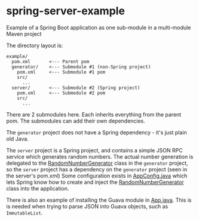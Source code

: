 # spring-server-example
Example of a Spring Boot application as one sub-module in a multi-module Maven project

The directory layout is:
```
example/
  pom.xml       <--- Parent pom
  generator/    <--- Submodule #1 (non-Spring project)
    pom.xml     <--- Submodule #1 pom
    src/
      ...
  server/       <--- Submodule #2 (Spring project)
    pom.xml     <--- Submodule #2 pom
    src/
      ...
```

There are 2 submodules here. Each inherits everything from the parent pom. The submodules can add
their own dependencies.

The `generator` project does not have a Spring dependency - it's just plain old Java.

The `server` project is a Spring project, and contains a simple JSON RPC service which generates
random numbers. The actual number generation is delegated to the
[RandomNumberGenerator](example/generator/src/main/java/edu/brandeis/cosi103a/springexample/generator/RandomNumberGenerator.java)
class in the `generator` project, so the `server` project has a dependency on the `generator` project
(seen in the server's pom.xml)
Some configuration exists in
[AppConfig.java](example/server/src/main/java/edu/brandeis/cosi103a/springexample/server/AppConfig.java)
which lets Spring know how to create and inject the
[RandomNumberGenerator](example/generator/src/main/java/edu/brandeis/cosi103a/springexample/generator/RandomNumberGenerator.java)
class into the application.

There is also an example of installing the Guava module in
[App.java](example/server/src/main/java/edu/brandeis/cosi103a/springexample/server/App.java). This is
is needed when trying to parse JSON into Guava objects, such as `ImmutableList`.
